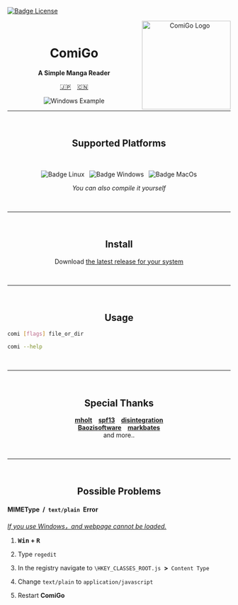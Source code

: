 [![Badge License]][License]

<div align = center>

<img width = 200 alt = 'ComiGo Logo' align = right src = icon.ico>

<br>

# ComiGo

**A Simple Manga Reader**

[:jp:][README JP] [:cn:][README CN]

![Windows Example]  

</div>

---

<div align = center>

<br>
  
## Supported Platforms

<br>

![Badge Linux] 
![Badge Windows] 
![Badge MacOs]

*You can also compile it yourself*


<br>

---

<br>

## Install

Download [the latest release for your system][Releases] 

<br>

---

<br>

## Usage

<div align = left>

```sh
comi [flags] file_or_dir
```

```sh
comi --help
```

</div>

<br>

---

<br>

## Special Thanks

**[mholt]** **[spf13]** **[disintegration]** <br>
**[Baozisoftware]** **[markbates]** <br>
and more..

<br>

---

<br>

## Possible Problems

</div>

#### MIMEType / `text/plain` Error

*[If you use Windows，and webpage cannot be loaded.][Windows Page Issue]*

1. **<kbd>Win</kbd> + <kbd>R</kbd>**

2. Type `regedit`

3. In the registry navigate to `\HKEY_CLASSES_ROOT.js` **>** `Content Type`

4. Change `text/plain` to `application/javascript`

5. Restart **ComiGo**


<!----------------------------------------------------------------------------->

[Badge License]: https://img.shields.io/badge/License-GPLv3-blue.svg?style=for-the-badge
[Badge Windows]: https://img.shields.io/badge/Windows_-32_/_64-0078D6?style=for-the-badge&logo=windows&logoColor=white
[Badge Linux]: https://img.shields.io/badge/Linux-AMD64_/_ARMv7/8-10B981?style=for-the-badge&logo=linux&logoColor=white
[Badge MacOS]: https://img.shields.io/badge/MacOS-999999?style=for-the-badge&logo=apple&logoColor=white

[README JP]: README_JP.md '日本語'
[README CN]: README_CN.md '中文文档'

[Windows Page Issue]: https://github.com/golang/go/issues/32350
[Releases]: https://github.com/yumenaka/comi/releases
[License]: LICENSE

[Windows Example]: https://www.yumenaka.net/wp-content/uploads/2020/08/sample.gif 'Windows Example'


[disintegration]: https://github.com/disintegration
[Baozisoftware]: https://github.com/Baozisoftware
[markbates]: github.com/markbates/pkger
[mholt]: https://github.com/mholt
[spf13]: https://github.com/spf13
